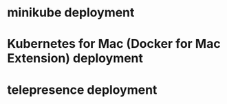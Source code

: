 # minikube deployment

# Kubernetes for Mac (Docker for Mac Extension) deployment

# telepresence deployment 
